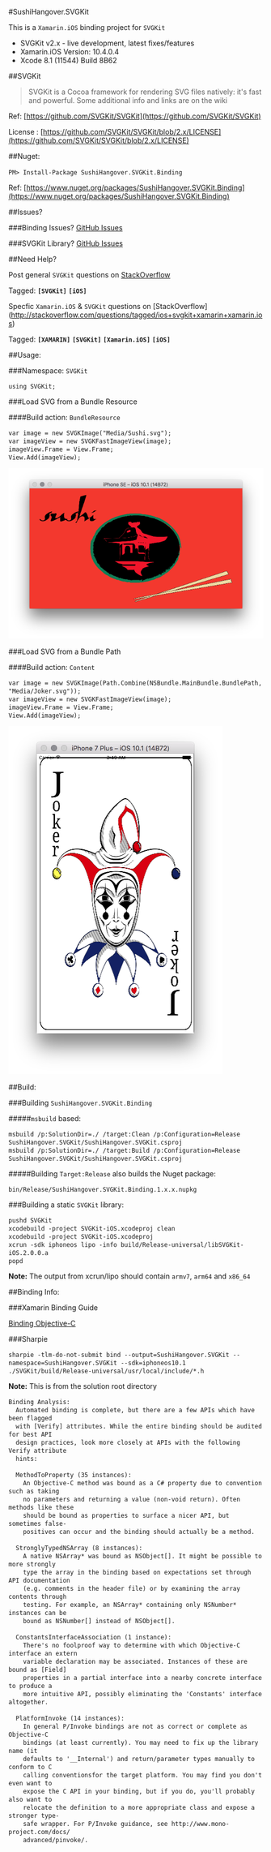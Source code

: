 
#SushiHangover.SVGKit

This is a `Xamarin.iOS` binding project for `SVGKit`

* SVGKit v2.x - live development, latest fixes/features
* Xamarin.iOS Version: 10.4.0.4
* Xcode 8.1 (11544) Build 8B62

##SVGKit

>SVGKit is a Cocoa framework for rendering SVG files natively: it's fast and powerful. Some additional info and links are on the wiki

Ref: [https://github.com/SVGKit/SVGKit](https://github.com/SVGKit/SVGKit)

License : [https://github.com/SVGKit/SVGKit/blob/2.x/LICENSE](https://github.com/SVGKit/SVGKit/blob/2.x/LICENSE)

##Nuget:

`PM> Install-Package SushiHangover.SVGKit.Binding`

Ref: [https://www.nuget.org/packages/SushiHangover.SVGKit.Binding](https://www.nuget.org/packages/SushiHangover.SVGKit.Binding)

##Issues?

###Binding Issues? [GitHub Issues](https://github.com/sushihangover/SVGKit.Binding/issues)

###SVGKit Library? [GitHub Issues](https://github.com/SVGKit/SVGKit/issues)

##Need Help?

Post general `SVGKit` questions on [StackOverflow](http://stackoverflow.com/questions/tagged/ios+svgkit)

Tagged:  **`[SVGKit]`** **`[iOS]`**

Specfic `Xamarin.iOS` & `SVGKit` questions on [StackOverflow] (http://stackoverflow.com/questions/tagged/ios+svgkit+xamarin+xamarin.ios)

Tagged: **`[XAMARIN]`** **`[SVGKit]`** **`[Xamarin.iOS]`** **`[iOS]`**

##Usage:

###Namespace: `SVGKit` 

	using SVGKit;

###Load SVG from a Bundle Resource

####Build action: `BundleResource`
	
	var image = new SVGKImage("Media/Sushi.svg");
	var imageView = new SVGKFastImageView(image);
	imageView.Frame = View.Frame;
	View.Add(imageView);

![](Media/SimulatorScreen.png)

###Load SVG from a Bundle Path

####Build action: `Content`
	
	var image = new SVGKImage(Path.Combine(NSBundle.MainBundle.BundlePath, "Media/Joker.svg"));
	var imageView = new SVGKFastImageView(image);
	imageView.Frame = View.Frame;
	View.Add(imageView);

![](Media/SimulatorScreen2.png)

##Build:

###Building `SushiHangover.SVGKit.Binding`

#####`msbuild` based:

	msbuild /p:SolutionDir=./ /target:Clean /p:Configuration=Release SushiHangover.SVGKit/SushiHangover.SVGKit.csproj
	msbuild /p:SolutionDir=./ /target:Build /p:Configuration=Release SushiHangover.SVGKit/SushiHangover.SVGKit.csproj
	
#####Building `Target:Release` also builds the Nuget package:

	bin/Release/SushiHangover.SVGKit.Binding.1.x.x.nupkg

###Building a static `SVGKit` library:

	pushd SVGKit
	xcodebuild -project SVGKit-iOS.xcodeproj clean
	xcodebuild -project SVGKit-iOS.xcodeproj
	xcrun -sdk iphoneos lipo -info build/Release-universal/libSVGKit-iOS.2.0.0.a
	popd

**Note:** The output from xcrun/lipo should contain `armv7`, `arm64` and `x86_64`
	

##Binding Info:

###Xamarin Binding Guide

[Binding Objective-C](https://developer.xamarin.com/guides/cross-platform/macios/binding/)


###Sharpie

	sharpie -tlm-do-not-submit bind --output=SushiHangover.SVGKit --namespace=SushiHangover.SVGKit --sdk=iphoneos10.1 ./SVGKit/build/Release-universal/usr/local/include/*.h

**Note:** This is from the solution root directory

	Binding Analysis:
	  Automated binding is complete, but there are a few APIs which have been flagged
	  with [Verify] attributes. While the entire binding should be audited for best API
	  design practices, look more closely at APIs with the following Verify attribute
	  hints:
	
	  MethodToProperty (35 instances):
	    An Objective-C method was bound as a C# property due to convention such as taking
	    no parameters and returning a value (non-void return). Often methods like these
	    should be bound as properties to surface a nicer API, but sometimes false-
	    positives can occur and the binding should actually be a method.
	
	  StronglyTypedNSArray (8 instances):
	    A native NSArray* was bound as NSObject[]. It might be possible to more strongly
	    type the array in the binding based on expectations set through API documentation
	    (e.g. comments in the header file) or by examining the array contents through
	    testing. For example, an NSArray* containing only NSNumber* instances can be
	    bound as NSNumber[] instead of NSObject[].
	
	  ConstantsInterfaceAssociation (1 instance):
	    There's no foolproof way to determine with which Objective-C interface an extern
	    variable declaration may be associated. Instances of these are bound as [Field]
	    properties in a partial interface into a nearby concrete interface to produce a
	    more intuitive API, possibly eliminating the 'Constants' interface altogether.
	
	  PlatformInvoke (14 instances):
	    In general P/Invoke bindings are not as correct or complete as Objective-C
	    bindings (at least currently). You may need to fix up the library name (it
	    defaults to '__Internal') and return/parameter types manually to conform to C
	    calling conventionsfor the target platform. You may find you don't even want to
	    expose the C API in your binding, but if you do, you'll probably also want to
	    relocate the definition to a more appropriate class and expose a stronger type-
	    safe wrapper. For P/Invoke guidance, see http://www.mono-project.com/docs/
	    advanced/pinvoke/.
